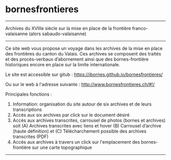 # bornesfrontieres
__________________________________________________________________________________________________________
Archives du XVIIIe siècle sur la mise en place de la frontière franco-valaisanne (alors sabaudo-valaisanne)
__________________________________________________________________________________________________________
Ce site web vous propose un voyage dans les archives de la mise en place des frontières du
canton du Valais. Ces archives se composent des traités et des procès-verbaux d’abornement
ainsi que des bornes-frontière historiques encore en place sur la limite internationale. 

Le site est accessible sur gitub :
https://ibornes.github.io/bornesfrontieres/

Ou sur le web à l'adresse suivante :
http://www.bornesfrontieres.ch/#!/

Principales fonctions :
1. Information: organisation du site autour de six archives et de leurs transcriptions
2. Accès aux six archives par click sur le document désiré
3. Accès aux archives transcrites, carrousel de photos (bornes et archives) soit
    (A) Archives transcrites avec liens et hover
    (B) Carrousel d’archive (haute définition)
    et (C) Télécharchement possible des archives transcrites (PDF)
4. Accès aux archives à travers un click sur l'emplacement des bornes-frontière sur une carte topographique

  
__________________________________________________________________________________________________________
